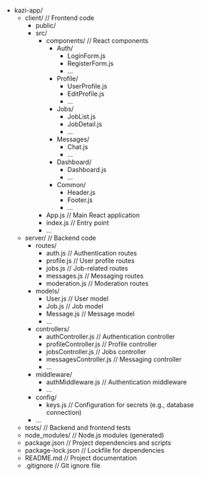 - kazi-app/
  - client/              // Frontend code
    - public/
    - src/
      - components/       // React components
        - Auth/
          - LoginForm.js
          - RegisterForm.js
          - ...
        - Profile/
          - UserProfile.js
          - EditProfile.js
          - ...
        - Jobs/
          - JobList.js
          - JobDetail.js
          - ...
        - Messages/
          - Chat.js
          - ...
        - Dashboard/
          - Dashboard.js
          - ...
        - Common/
          - Header.js
          - Footer.js
          - ...
      - App.js            // Main React application
      - index.js          // Entry point
      - ...
  - server/              // Backend code
    - routes/
      - auth.js          // Authentication routes
      - profile.js       // User profile routes
      - jobs.js          // Job-related routes
      - messages.js      // Messaging routes
      - moderation.js    // Moderation routes
    - models/
      - User.js          // User model
      - Job.js           // Job model
      - Message.js       // Message model
      - ...
    - controllers/
      - authController.js    // Authentication controller
      - profileController.js // Profile controller
      - jobsController.js    // Jobs controller
      - messagesController.js // Messaging controller
      - ...
    - middleware/
      - authMiddleware.js    // Authentication middleware
      - ...
    - config/
      - keys.js          // Configuration for secrets (e.g., database connection)
    - ...
  - tests/               // Backend and frontend tests
  - node_modules/        // Node.js modules (generated)
  - package.json         // Project dependencies and scripts
  - package-lock.json    // Lockfile for dependencies
  - README.md            // Project documentation
  - .gitignore           // Git ignore file

